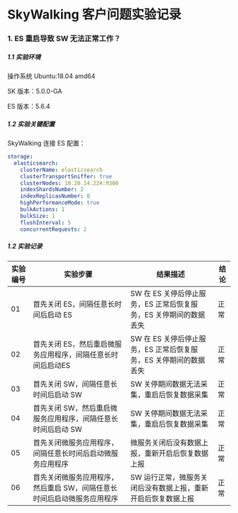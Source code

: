 # SkyWalking 客户问题实验记录

### 1. ES 重启导致 SW 无法正常工作？

##### 1.1 实验环境

操作系统 Ubuntu:18.04 amd64

SK 版本：5.0.0-GA

ES 版本：5.6.4

##### 1.2 实验关键配置

SkyWalking 连接 ES 配置：
```yaml
storage:
  elasticsearch:
    clusterName: elasticsearch
    clusterTransportSniffer: true
    clusterNodes: 10.20.14.224:9300
    indexShardsNumber: 2
    indexReplicasNumber: 0
    highPerformanceMode: true
    bulkActions: 1
    bulkSize: 1
    flushInterval: 5
    concurrentRequests: 2
```

##### 1.2 实验记录

| 实验编号 | 实验步骤 | 结果描述 | 结论 |
| ------ | ------ | ------ | ----- |
| 01 | 首先关闭 ES，间隔任意长时间后启动 ES | SW 在 ES 关停后停止服务，ES 正常后恢复服务，ES 关停期间的数据丢失 | 正常 |
| 02 | 首先关闭 ES，然后重启微服务应用程序，间隔任意长时间后启动ES | SW 在 ES 关停后停止服务，ES 正常后恢复服务，ES 关停期间的数据丢失 | 正常 |
| 03 | 首先关闭 SW，间隔任意长时间后启动 SW | SW 关停期间数据无法采集，重启后恢复数据采集 | 正常 |
| 04 | 首先关闭 SW，然后重启微服务应用程序，间隔任意长时间后启动 SW | SW 关停期间数据无法采集，重启后恢复数据采集 | 正常 |
| 05 | 首先关闭微服务应用程序，间隔任意长时间后启动微服务应用程序 | 微服务关闭后没有数据上报，重新开启后恢复数据上报 | 正常 |
| 06 | 首先关闭微服务应用程序，然后重启 SW，间隔任意长时间后启动微服务应用程序 | SW 运行正常，微服务关闭后没有数据上报，重新开启后恢复数据上报 | 正常 |
